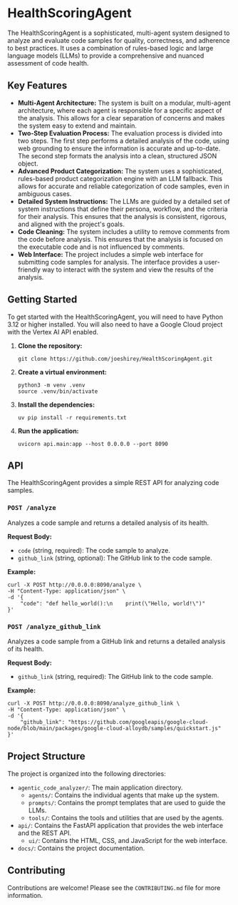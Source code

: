 # HealthScoringAgent

The HealthScoringAgent is a sophisticated, multi-agent system designed to analyze and evaluate code samples for quality, correctness, and adherence to best practices. It uses a combination of rules-based logic and large language models (LLMs) to provide a comprehensive and nuanced assessment of code health.

## Key Features

*   **Multi-Agent Architecture:** The system is built on a modular, multi-agent architecture, where each agent is responsible for a specific aspect of the analysis. This allows for a clear separation of concerns and makes the system easy to extend and maintain.
*   **Two-Step Evaluation Process:** The evaluation process is divided into two steps. The first step performs a detailed analysis of the code, using web grounding to ensure the information is accurate and up-to-date. The second step formats the analysis into a clean, structured JSON object.
*   **Advanced Product Categorization:** The system uses a sophisticated, rules-based product categorization engine with an LLM fallback. This allows for accurate and reliable categorization of code samples, even in ambiguous cases.
*   **Detailed System Instructions:** The LLMs are guided by a detailed set of system instructions that define their persona, workflow, and the criteria for their analysis. This ensures that the analysis is consistent, rigorous, and aligned with the project's goals.
*   **Code Cleaning:** The system includes a utility to remove comments from the code before analysis. This ensures that the analysis is focused on the executable code and is not influenced by comments.
*   **Web Interface:** The project includes a simple web interface for submitting code samples for analysis. The interface provides a user-friendly way to interact with the system and view the results of the analysis.

## Getting Started

To get started with the HealthScoringAgent, you will need to have Python 3.12 or higher installed. You will also need to have a Google Cloud project with the Vertex AI API enabled.

1.  **Clone the repository:**
    ```
    git clone https://github.com/joeshirey/HealthScoringAgent.git
    ```
2.  **Create a virtual environment:**
    ```
    python3 -m venv .venv
    source .venv/bin/activate
    ```
3.  **Install the dependencies:**
    ```
    uv pip install -r requirements.txt
    ```
4.  **Run the application:**
    ```
    uvicorn api.main:app --host 0.0.0.0 --port 8090
    ```

## API

The HealthScoringAgent provides a simple REST API for analyzing code samples.

### `POST /analyze`

Analyzes a code sample and returns a detailed analysis of its health.

**Request Body:**

*   `code` (string, required): The code sample to analyze.
*   `github_link` (string, optional): The GitHub link to the code sample.

**Example:**

```
curl -X POST http://0.0.0.0:8090/analyze \
-H "Content-Type: application/json" \
-d '{
    "code": "def hello_world():\n    print(\"Hello, world!\")"
}'
```

### `POST /analyze_github_link`

Analyzes a code sample from a GitHub link and returns a detailed analysis of its health.

**Request Body:**

*   `github_link` (string, required): The GitHub link to the code sample.

**Example:**

```
curl -X POST http://0.0.0.0:8090/analyze_github_link \
-H "Content-Type: application/json" \
-d '{
    "github_link": "https://github.com/googleapis/google-cloud-node/blob/main/packages/google-cloud-alloydb/samples/quickstart.js"
}'
```

## Project Structure

The project is organized into the following directories:

*   `agentic_code_analyzer/`: The main application directory.
    *   `agents/`: Contains the individual agents that make up the system.
    *   `prompts/`: Contains the prompt templates that are used to guide the LLMs.
    *   `tools/`: Contains the tools and utilities that are used by the agents.
*   `api/`: Contains the FastAPI application that provides the web interface and the REST API.
    *   `ui/`: Contains the HTML, CSS, and JavaScript for the web interface.
*   `docs/`: Contains the project documentation.

## Contributing

Contributions are welcome! Please see the `CONTRIBUTING.md` file for more information.